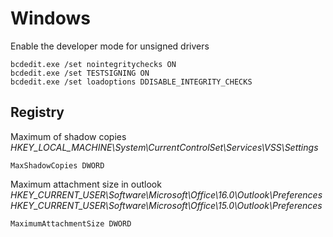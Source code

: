 # Windows
Enable the developer mode for unsigned drivers
```
bcdedit.exe /set nointegritychecks ON
bcdedit.exe /set TESTSIGNING ON
bcdedit.exe /set loadoptions DDISABLE_INTEGRITY_CHECKS
```

## Registry
Maximum of shadow copies
_HKEY_LOCAL_MACHINE\System\CurrentControlSet\Services\VSS\Settings_
```
MaxShadowCopies DWORD
```

Maximum attachment size in outlook
_HKEY_CURRENT_USER\Software\Microsoft\Office\16.0\Outlook\Preferences_
_HKEY_CURRENT_USER\Software\Microsoft\Office\15.0\Outlook\Preferences_
```
MaximumAttachmentSize DWORD
```
